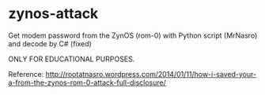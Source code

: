 zynos-attack
============

Get modem password from the ZynOS (rom-0) with Python script (MrNasro) and decode by C# (fixed)

ONLY FOR EDUCATIONAL PURPOSES.

Reference: 
http://rootatnasro.wordpress.com/2014/01/11/how-i-saved-your-a-from-the-zynos-rom-0-attack-full-disclosure/

